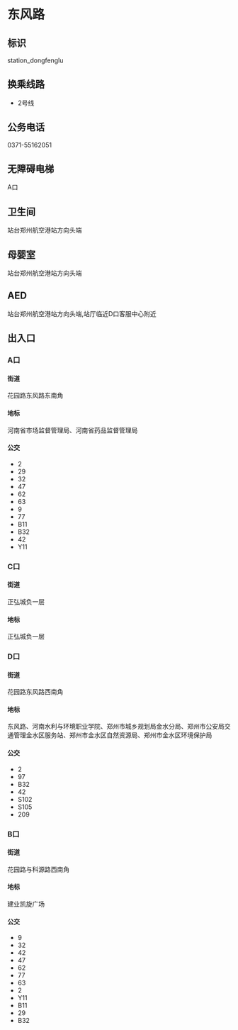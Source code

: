 # 东风路

## 标识

station_dongfenglu

## 换乘线路

- 2号线

## 公务电话

0371-55162051

## 无障碍电梯

A口

## 卫生间

站台郑州航空港站方向头端

## 母婴室

站台郑州航空港站方向头端

## AED

站台郑州航空港站方向头端,站厅临近D口客服中心附近

## 出入口

### A口

#### 街道

花园路东风路东南角

#### 地标

河南省市场监督管理局、河南省药品监督管理局

#### 公交

- 2
- 29
- 32
- 47
- 62
- 63
- 9
- 77
- B11
- B32
- 42
- Y11

### C口

#### 街道

正弘城负一层

#### 地标

正弘城负一层

### D口

#### 街道

花园路东风路西南角

#### 地标

东风路、河南水利与环境职业学院、郑州市城乡规划局金水分局、郑州市公安局交通管理金水区服务站、郑州市金水区自然资源局、郑州市金水区环境保护局

#### 公交

- 2
- 97
- B32
- 42
- S102
- S105
- 209

### B口

#### 街道

花园路与科源路西南角

#### 地标

建业凯旋广场

#### 公交

- 9
- 32
- 42
- 47
- 62
- 77
- 63
- 2
- Y11
- B11
- 29
- B32

